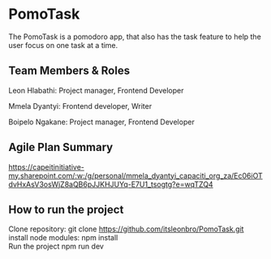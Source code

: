 
# PomoTask 

The PomoTask is a pomodoro app, that also has the task feature to help the user focus on one task at a time. 



 

 


## Team Members & Roles
Leon Hlabathi: Project manager, Frontend Developer

Mmela Dyantyi: Frontend developer, Writer

Boipelo Ngakane: Project manager, Frontend Developer


## Agile Plan Summary
https://capeitinitiative-my.sharepoint.com/:w:/g/personal/mmela_dyantyi_capaciti_org_za/Ec06iOTdvHxAsV3osWjZ8aQB6pJJKHJUYq-E7U1_tsogtg?e=wqTZQ4
## How to run the project
Clone repository: git clone <url> https://github.com/itsleonbro/PomoTask.git </url>
<br>
install node modules: npm install
<br>
Run the project npm run dev